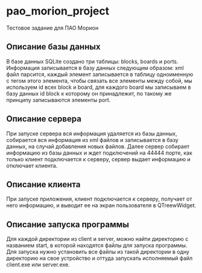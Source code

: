 # pao_morion_project
Тестовое задание для ПАО Морион
## Описание базы данных
В базе данных SQLite создано три таблицы: blocks, boards и ports. Информация записывается в базу данных следующим образом: xml файл парсится, каждый элемент записывается в таблицу одноименную с тегом этого элемента, чтобы связать все элементы между собой, мы используем id всех block и board, для каждого board мы записываем в базу данных id block к которому он принадлежит, по такому же принципу записываются элементы port.
## Описание сервера
При запуске сервера вся информация удаляется из базы данных, собирается вся информация из xml файлов и записывается в базу данных, на случай добавления новых файлов. Далее сервер собирает информацию из базы данных и ждет подключений на 44444 порте, как только клиент подключается к серверу, сервер выдает информацию и отключает клиента.
## Описание клиента
При запуске приложения, клиент подключается к серверу, получает от него информацию, и выводит ее на экран пользователя в QTreewWidget.
## Описание запуска программы
Для каждой директории из client и server, можно найти директорию с названием start, в которой находятся файлы для запуска программы. Для запуска нужно установить все файлы из такой директории в одну директорию на свое устройство и оттуда запускать исполняемый файл client.exe или server.exe.
